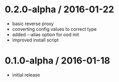 0.2.0-alpha / 2016-01-22
========================

  * basic reverse proxy
  * converting config values to correct type
  * added --alias option for ood init
  * improved install script

0.1.0-alpha / 2016-01-18
========================

  * initial release

